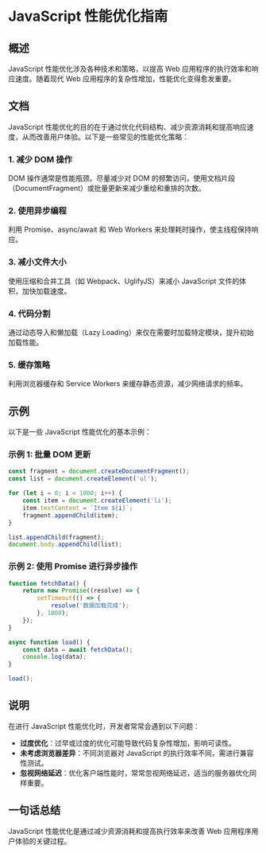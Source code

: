 <!--
Meta Description: # JavaScript 性能优化指南 ## 概述 JavaScript 性能优化涉及各种技术和策略，以提高 Web 应用程序的执行效率和响应速度。随着现代 Web 应用程序的复杂性增加，性能优化变得愈发重要。 ## 文档 JavaScript 性能优化的目的在于通过优化代码结构、减少资源消耗和提高...
Meta Keywords: javascript, web, dom, const, document
-->

# JavaScript 性能优化指南

## 概述
JavaScript 性能优化涉及各种技术和策略，以提高 Web 应用程序的执行效率和响应速度。随着现代 Web 应用程序的复杂性增加，性能优化变得愈发重要。

## 文档
JavaScript 性能优化的目的在于通过优化代码结构、减少资源消耗和提高响应速度，从而改善用户体验。以下是一些常见的性能优化策略：

### 1. 减少 DOM 操作
DOM 操作通常是性能瓶颈。尽量减少对 DOM 的频繁访问，使用文档片段（DocumentFragment）或批量更新来减少重绘和重排的次数。

### 2. 使用异步编程
利用 Promise、async/await 和 Web Workers 来处理耗时操作，使主线程保持响应。

### 3. 减小文件大小
使用压缩和合并工具（如 Webpack、UglifyJS）来减小 JavaScript 文件的体积，加快加载速度。

### 4. 代码分割
通过动态导入和懒加载（Lazy Loading）来仅在需要时加载特定模块，提升初始加载性能。

### 5. 缓存策略
利用浏览器缓存和 Service Workers 来缓存静态资源，减少网络请求的频率。

## 示例
以下是一些 JavaScript 性能优化的基本示例：

### 示例 1: 批量 DOM 更新
```javascript
const fragment = document.createDocumentFragment();
const list = document.createElement('ul');

for (let i = 0; i < 1000; i++) {
    const item = document.createElement('li');
    item.textContent = `Item ${i}`;
    fragment.appendChild(item);
}

list.appendChild(fragment);
document.body.appendChild(list);
```

### 示例 2: 使用 Promise 进行异步操作
```javascript
function fetchData() {
    return new Promise((resolve) => {
        setTimeout(() => {
            resolve('数据加载完成');
        }, 1000);
    });
}

async function load() {
    const data = await fetchData();
    console.log(data);
}

load();
```

## 说明
在进行 JavaScript 性能优化时，开发者常常会遇到以下问题：

- **过度优化**：过早或过度的优化可能导致代码复杂性增加，影响可读性。
- **未考虑浏览器差异**：不同浏览器对 JavaScript 的执行效率不同，需进行兼容性测试。
- **忽视网络延迟**：优化客户端性能时，常常忽视网络延迟，适当的服务器优化同样重要。

## 一句话总结
JavaScript 性能优化是通过减少资源消耗和提高执行效率来改善 Web 应用程序用户体验的关键过程。